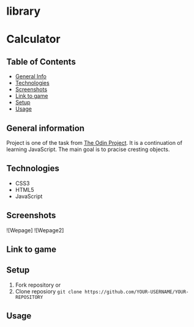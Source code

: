 # library

# Calculator

## Table of Contents
* [General Info](#general-information)
* [Technologies](#technologies)
* [Screenshots](#screenshots)
* [Link to game](#link-to-game)
* [Setup](#setup)
* [Usage](#usage)


## General information
Project is one of the task from [The Odin Project](https://www.theodinproject.com/lessons/node-path-javascript-library). It is a continuation of learning JavaScript. The main goal is to pracise cresting objects.

## Technologies
* CSS3
* HTML5
* JavaScript

## Screenshots
![Wepage]
![Wepage2]

## Link to game


## Setup

1. Fork repository 
or
2. Clone reposiory
   `git clone https://github.com/YOUR-USERNAME/YOUR-REPOSITORY`

## Usage


